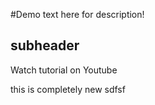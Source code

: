 #Demo 
text here for description!  

## subheader

Watch tutorial on Youtube

this is completely new
sdfsf